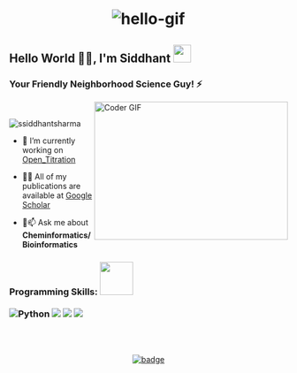 <h1 align="center"> <img src="https://github.com/tusharnankani/tusharnankani/blob/master/Assets/hello.gif" alt="hello-gif">
<h2 align="left"> Hello World 🐱‍💻, I'm Siddhant <img src="https://github.com/blackcater/blackcater/raw/master/images/Hi.gif" height="32" /></h2>
<h3 align="left">Your Friendly Neighborhood Science Guy! ⚡️</h3>
  <img align="right" alt="Coder GIF" height=250 width=350 src="https://thumbs.gfycat.com/EvilNextDevilfish-small.gif" />
  <br>
<p align="left"> <img src="https://komarev.com/ghpvc/?username=ssiddhantsharma" alt="ssiddhantsharma" />

- 🔭 I’m currently working on [Open_Titration](https://github.com/dalevens/OpenTitration)

<!-- 🤔 I’m looking for help with [happy-birthday](https://github.com/ssiddhantsharma/happy-birthday)<!-->

- 👨‍💻 All of my publications are available at [Google Scholar](https://scholar.google.co.in/citations?user=zkgwkugAAAAJ&hl=en&oi=ao)

- 💬📫  Ask me about **Cheminformatics/Bioinformatics**
  
### Programming Skills: <img src="https://media.giphy.com/media/LnQjpWaON8nhr21vNW/giphy.gif" width="60"> <br/> </br> ![Python](https://img.shields.io/badge/-Python-0077B5?style=flat&logoColor=white&logo=python) ![](https://img.shields.io/badge/Shell-Bash-informational?style=flat&logo=gnu-bash&logoColor=white&color=blueviolet)  ![](https://img.shields.io/badge/GitHub-Git-informational?style=flat&logo=git&logoColor=white&color=blueviolet)  ![](https://img.shields.io/badge/OS-Linux-informational?style=flat&logo=linux&logoColor=white&color=blueviolet)<br/>
<br>
<br> 
<div align="center">
  

[![badge](https://img.shields.io/endpoint?url=https://gist.githubusercontent.com/rudrabarad/5014864231f6045feea2d85de68c6e06/raw/rb-twitter.json)](https://twitter.com/ssiddhant_)
</div>  
</details>

